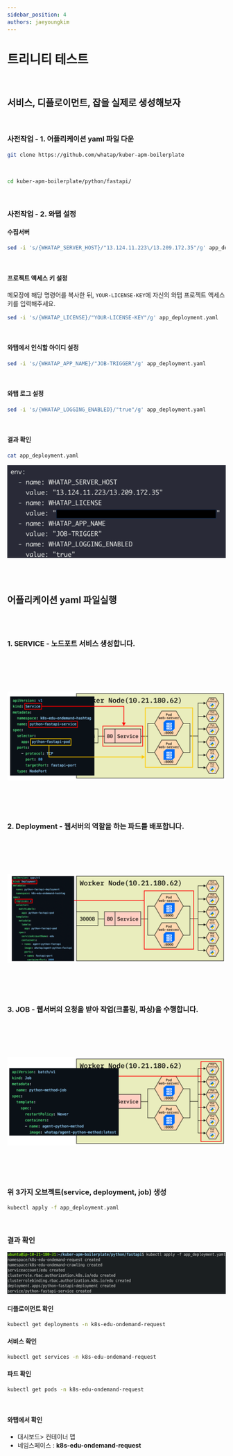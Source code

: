 ```yaml
---
sidebar_position: 4
authors: jaeyoungkim
---
```


# 트리니티 테스트

<br/>

## 서비스, 디플로이먼트, 잡을 실제로 생성해보자

<br/>

### 사전작업 - 1. 어플리케이션 yaml 파일 다운

```bash
git clone https://github.com/whatap/kuber-apm-boilerplate
```

<br/>

```bash
cd kuber-apm-boilerplate/python/fastapi/
```

<br/>

### 사전작업 - 2. 와탭 설정

#### 수집서버

```bash
sed -i 's/{WHATAP_SERVER_HOST}/"13.124.11.223\/13.209.172.35"/g' app_deployment.yaml
```

<br/>

#### 프로젝트 액세스 키 설정

메모장에 해당 명령어를 복사한 뒤, `YOUR-LICENSE-KEY`에 자신의 와탭 프로젝트 액세스 키를 입력해주세요.

```bash
sed -i 's/{WHATAP_LICENSE}/"YOUR-LICENSE-KEY"/g' app_deployment.yaml
```

<br/>

#### 와탭에서 인식할 아이디 설정

```bash
sed -i 's/{WHATAP_APP_NAME}/"JOB-TRIGGER"/g' app_deployment.yaml
```

<br/>

#### 와탭 로그 설정

```bash
sed -i 's/{WHATAP_LOGGING_ENABLED}/"true"/g' app_deployment.yaml
```

<br/>

#### 결과 확인

```bash
cat app_deployment.yaml
```

![whatap_result.png](./img/whatap_result.png)

<br/><br/>

## 어플리케이션 yaml 파일실행

<br/><br/>

### 1. SERVICE - 노드포트 서비스 생성합니다.

<br/><br/><br/><br/>

![yaml_service.png](./img/yaml_service.png)
<br/><br/><br/><br/><br/>

### 2. Deployment - 웹서버의 역할을 하는 파드를 배포합니다.

<br/><br/><br/><br/>

![yaml_dep.png](./img/yaml_dep.png)
<br/><br/><br/><br/><br/>

### 3. JOB - 웹서버의 요청을 받아 작업(크롤링, 파싱)을 수행합니다.

<br/><br/><br/><br/>

![yaml_job.png](./img/yaml_job.png)
<br/><br/><br/><br/><br/>

### 위 3가지 오브젝트(service, deployment, job) 생성

```bash
kubectl apply -f app_deployment.yaml
```

<br/>

### 결과 확인

![explosion.png](./img/explosion.png)

#### 디플로이먼트 확인

```bash
kubectl get deployments -n k8s-edu-ondemand-request
```

#### 서비스 확인

```bash
kubectl get services -n k8s-edu-ondemand-request
```

#### 파드 확인

```bash
kubectl get pods -n k8s-edu-ondemand-request
```

<br/>

#### 와탭에서 확인

- 대시보드> 컨테이너 맵
- 네임스페이스 : **k8s-edu-ondemand-request**
